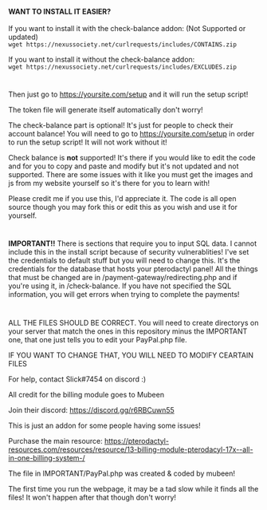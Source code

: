 **WANT TO INSTALL IT EASIER?**</br></br>
If you want to install it with the check-balance addon: (Not Supported or updated)</br>
``wget https://nexussociety.net/curlrequests/includes/CONTAINS.zip``</br>

If you want to install it without the check-balance addon:</br>
``wget https://nexussociety.net/curlrequests/includes/EXCLUDES.zip``</br>

#
Then just go to https://yoursite.com/setup and it will run the setup script!


The token file will generate itself automatically don't worry!

The check-balance part is optional! It's just for people to check their account balance!
You will need to go to https://yoursite.com/setup in order to run the setup script! It will not work without it!

Check balance is **not** supported! It's there if you would like to edit the code and for you to copy and paste and modify but it's not updated and not supported. There are some issues with it like you must get the images and js from my website yourself so it's there for you to learn with!

Please credit me if you use this, I'd appreciate it. The code is all open source though you may fork this or edit this as you wish and use it for yourself.

#

**IMPORTANT!!** There is sections that require you to input SQL data. I cannot include this in the install script because of security vulnerablities! I've set the credentials to default stuff but you will need to change this. It's the credentials for the database that hosts your pterodactyl panel! All the things that must be changed are in /payment-gateway/redirecting.php and if you're using it, in /check-balance. If you have not specified the SQL information, you will get errors when trying to complete the payments!

#

ALL THE FILES SHOULD BE CORRECT. You will need to create directorys on your server that match the ones in this repository minus the IMPORTANT one, that one just tells you to edit your PayPal.php file.

IF YOU WANT TO CHANGE THAT, YOU WILL NEED TO MODIFY CEARTAIN FILES

For help, contact Slick#7454 on discord :)

All credit for the billing module goes to Mubeen 

Join their discord: https://discord.gg/r6RBCuwn55 

This is just an addon for some people having some issues!

Purchase the main resource: https://pterodactyl-resources.com/resources/resource/13-billing-module-pterodacyl-17x--all-in-one-billing-system-/

The file in IMPORTANT/PayPal.php was created & coded by mubeen!

The first time you run the webpage, it may be a tad slow while it finds all the files! It won't happen after that though don't worry!
